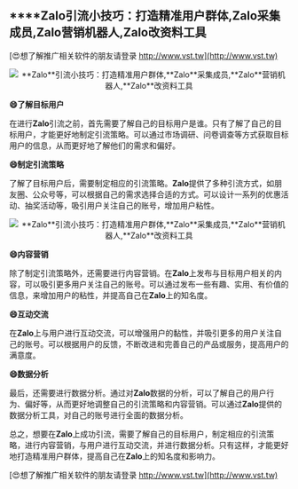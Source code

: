 ## ****Zalo**引流小技巧：打造精准用户群体,**Zalo**采集成员,**Zalo**营销机器人,**Zalo**改资料工具**

[😍想了解推广相关软件的朋友请登录 http://www.vst.tw](http://www.vst.tw)

 <center><img src="https://vst.tw/MP4/tuiguang/png/6.png" alt="**Zalo**引流小技巧：打造精准用户群体,**Zalo**采集成员,**Zalo**营销机器人,**Zalo**改资料工具"></center>

**😄了解目标用户**

在进行**Zalo**引流之前，首先需要了解自己的目标用户是谁。只有了解了自己的目标用户，才能更好地制定引流策略。可以通过市场调研、问卷调查等方式获取目标用户的信息，从而更好地了解他们的需求和偏好。

**😄制定引流策略**

了解了目标用户后，需要制定相应的引流策略。**Zalo**提供了多种引流方式，如朋友圈、公众号等，可以根据自己的需求选择合适的方式。可以设计一系列的优惠活动、抽奖活动等，吸引用户关注自己的账号，增加用户粘性。

 <center><img src="https://vst.tw/MP4/tuiguang/png/1.png" alt="**Zalo**引流小技巧：打造精准用户群体,**Zalo**采集成员,**Zalo**营销机器人,**Zalo**改资料工具"></center>

**😄内容营销**

除了制定引流策略外，还需要进行内容营销。在**Zalo**上发布与目标用户相关的内容，可以吸引更多用户关注自己的账号。可以通过发布一些有趣、实用、有价值的信息，来增加用户的粘性，并提高自己在**Zalo**上的知名度。

**😄互动交流**

在**Zalo**上与用户进行互动交流，可以增强用户的黏性，并吸引更多的用户关注自己的账号。可以根据用户的反馈，不断改进和完善自己的产品或服务，提高用户的满意度。

**😄数据分析**

最后，还需要进行数据分析。通过对**Zalo**数据的分析，可以了解自己的用户行为、偏好等，从而更好地调整自己的引流策略和内容营销。可以通过**Zalo**提供的数据分析工具，对自己的账号进行全面的数据分析。

总之，想要在**Zalo**上成功引流，需要了解自己的目标用户，制定相应的引流策略，进行内容营销，与用户进行互动交流，并进行数据分析。只有这样，才能更好地打造精准用户群体，提高自己在**Zalo**上的知名度和影响力。

[😍想了解推广相关软件的朋友请登录 http://www.vst.tw](http://www.vst.tw)



